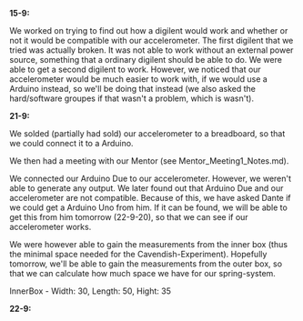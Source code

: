**15-9:**

We worked on trying to find out how a digilent would work and whether or not it would be compatible with our accelerometer. The first digilent that we tried was actually broken. It was not able to work without an external power source, something that a ordinary digilent should be able to do. We were able to get a second digilent to work. However, we noticed that our accelerometer would be much easier to work with, if we would use a Arduino instead, so we'll be doing that instead (we also asked the hard/software groupes if that wasn't a problem, which is wasn't).

**21-9:**

We solded (partially had sold) our accelerometer to a breadboard, so that we could connect it to a Arduino.

We then had a meeting with our Mentor (see Mentor_Meeting1_Notes.md).

We connected our Arduino Due to our accelerometer. However, we weren't able to generate any output. We later found out that Arduino Due and our accelerometer are not compatible. Because of this, we have asked Dante if we could get a Arduino Uno from him. If it can be found, we will be able to get this from him tomorrow (22-9-20), so that we can see if our accelerometer works.

We were however able to gain the measurements from the inner box (thus the minimal space needed for the Cavendish-Experiment). Hopefully tomorrow, we'll be able to gain the measurements from the outer box, so that we can calculate how much space we have for our spring-system.

InnerBox - Width: 30, Length: 50, Hight: 35

**22-9:**